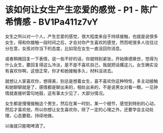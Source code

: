 # 该如何让女生产生恋爱的感觉 - P1 - 陈广希情感 - BV1Pa411z7vY

女生之所以对一个人，产生恋爱的感觉，很大程度来自于持续接触，也就是说很多女生，得和你接触一段时间之后，才会对你产生喜欢的感觉，然而呢很多人往往过分在意，女孩对你当下的态度，比如现在女生一直没回你消息。

或者稍微回复一下表情，说一些不好的话，你就特别紧张，开始换德换世，觉得为什么女生，要回复得这么冷淡，是不是不喜欢自己，我就把话撂这儿，女生确实没有喜欢你啊，这很正常，你才和她接触多久，材料没进去。

就想让人家喜欢你，想得美，别总是想着女生，喜不喜欢你这种特性，多主动接触和她聊聊就是了，感情都是聊出来的，相处出来的，不是说男女对看一眼，一见钟情就直接听雷勾地鼓，这有事太少见了，大部分情况。

女生都是慢慢接触这个男生，然后在某一时刻，某一个细节，感觉到特别的心动，然后才喜欢他，所以你想让女生喜欢你，除了一定的心理之外，还要学会主动处理，心态要稳，持续地做。

以後就只能喝啤酒了。
